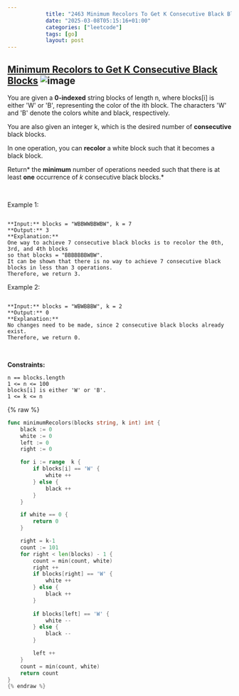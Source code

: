 ```yaml
---
            title: "2463 Minimum Recolors To Get K Consecutive Black Blocks"
            date: "2025-03-08T05:15:16+01:00"
            categories: ["leetcode"]
            tags: [go]
            layout: post
---
```

            
## [Minimum Recolors to Get K Consecutive Black Blocks](https://leetcode.com/problems/minimum-recolors-to-get-k-consecutive-black-blocks) ![image](https://img.shields.io/badge/Difficulty-Easy-brightgreen)

You are given a **0-indexed** string blocks of length n, where blocks[i] is either 'W' or 'B', representing the color of the ith block. The characters 'W' and 'B' denote the colors white and black, respectively.

You are also given an integer k, which is the desired number of **consecutive** black blocks.

In one operation, you can **recolor** a white block such that it becomes a black block.

Return* the **minimum** number of operations needed such that there is at least **one** occurrence of *k* consecutive black blocks.*

 

Example 1:

```

**Input:** blocks = "WBBWWBBWBW", k = 7
**Output:** 3
**Explanation:**
One way to achieve 7 consecutive black blocks is to recolor the 0th, 3rd, and 4th blocks
so that blocks = "BBBBBBBWBW". 
It can be shown that there is no way to achieve 7 consecutive black blocks in less than 3 operations.
Therefore, we return 3.

```

Example 2:

```

**Input:** blocks = "WBWBBBW", k = 2
**Output:** 0
**Explanation:**
No changes need to be made, since 2 consecutive black blocks already exist.
Therefore, we return 0.

```

 

**Constraints:**

	n == blocks.length
	1 <= n <= 100
	blocks[i] is either 'W' or 'B'.
	1 <= k <= n

{% raw %}
```go
func minimumRecolors(blocks string, k int) int {
    black := 0
    white := 0
    left := 0
    right := 0

    for i := range  k {
        if blocks[i] == 'W' {
            white ++
        } else {
            black ++
        }
    }

    if white == 0 {
        return 0
    }

    right = k-1
    count := 101
    for right < len(blocks) - 1 {
        count = min(count, white)
        right ++ 
        if blocks[right] == 'W' {
            white ++
        } else {
            black ++
        }
        
        if blocks[left] == 'W' {
            white --
        } else {
            black --
        }

        left ++
    }
    count = min(count, white)
    return count
}
{% endraw %}
